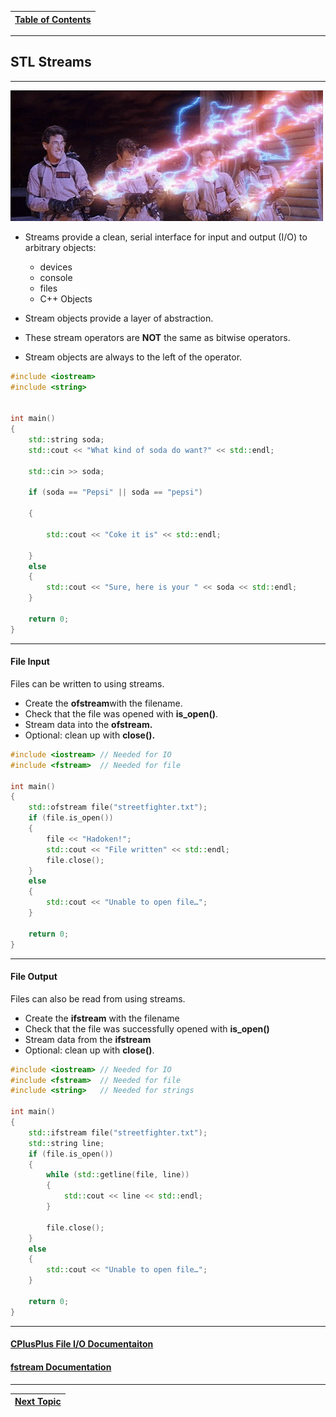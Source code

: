 |[Table of Contents](/00-Table-of-Contents.md)|
|---|

---

## STL Streams

---

![](/assets/Ghostbusters-dont-cross-the-streams.gif)

* Streams provide a clean, serial interface for input and output \(I/O\) to arbitrary objects:

  * devices
  * console
  * files
  * C++ Objects

* Stream objects provide a layer of abstraction.

* These stream operators are **NOT** the same as bitwise operators.

* Stream objects are always to the left of the operator.

```cpp
#include <iostream>
#include <string>


int main()
{
    std::string soda;
    std::cout << "What kind of soda do want?" << std::endl;

    std::cin >> soda;

    if (soda == "Pepsi" || soda == "pepsi")

    {

        std::cout << "Coke it is" << std::endl;

    }
    else
    {
        std::cout << "Sure, here is your " << soda << std::endl;
    }

    return 0;
}
```

---

#### File Input

Files can be written to using streams.

* Create the **ofstream**with the filename.
* Check that the file was opened with **is\_open\(\)**.
* Stream data into the **ofstream.**
* Optional: clean up with **close\(\).**

```cpp
#include <iostream> // Needed for IO
#include <fstream>  // Needed for file

int main()
{
    std::ofstream file("streetfighter.txt");
    if (file.is_open())
    {
        file << "Hadoken!";
        std::cout << "File written" << std::endl;
        file.close();
    }
    else
    {
        std::cout << "Unable to open file…";
    }

    return 0;
}
```

---

#### File Output

Files can also be read from using streams.

* Create the **ifstream** with the filename
* Check that the file was successfully opened with **is\_open\(\)**
* Stream data from the **ifstream**
* Optional: clean up with **close\(\)**.

```cpp
#include <iostream> // Needed for IO
#include <fstream>  // Needed for file
#include <string>   // Needed for strings

int main()
{
    std::ifstream file("streetfighter.txt");
    std::string line;
    if (file.is_open())
    {
        while (std::getline(file, line))
        {
            std::cout << line << std::endl;
        }

        file.close();
    }
    else
    {
        std::cout << "Unable to open file…";
    }

    return 0;
}
```

---

#### [CPlusPlus File I/O Documentaiton](http://www.cplusplus.com/doc/tutorial/files/)

#### [fstream Documentation](http://www.cplusplus.com/reference/fstream/fstream/)

---

|[Next Topic](/ch02_Cpp_STL/2.09_stl-iterators.md)|
|---|
